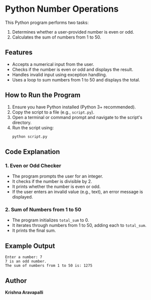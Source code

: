 # Python Number Operations

This Python program performs two tasks:
1. Determines whether a user-provided number is even or odd.
2. Calculates the sum of numbers from 1 to 50.

## Features
- Accepts a numerical input from the user.
- Checks if the number is even or odd and displays the result.
- Handles invalid input using exception handling.
- Uses a loop to sum numbers from 1 to 50 and displays the total.

## How to Run the Program
1. Ensure you have Python installed (Python 3+ recommended).
2. Copy the script to a file (e.g., `script.py`).
3. Open a terminal or command prompt and navigate to the script's directory.
4. Run the script using:
   ```sh
   python script.py
   ```

## Code Explanation
### **1. Even or Odd Checker**
- The program prompts the user for an integer.
- It checks if the number is divisible by 2.
- It prints whether the number is even or odd.
- If the user enters an invalid value (e.g., text), an error message is displayed.

### **2. Sum of Numbers from 1 to 50**
- The program initializes `total_sum` to 0.
- It iterates through numbers from 1 to 50, adding each to `total_sum`.
- It prints the final sum.

## Example Output
```
Enter a number: 7
7 is an odd number.
The sum of numbers from 1 to 50 is: 1275
```

## Author
**Krishna Aravapalli**



